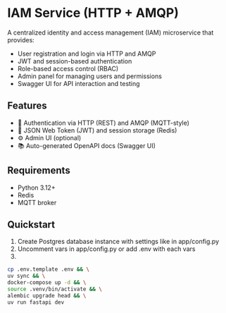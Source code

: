 # IAM Service (HTTP + AMQP)

A centralized identity and access management (IAM) microservice that provides:

- User registration and login via HTTP and AMQP
- JWT and session-based authentication
- Role-based access control (RBAC)
- Admin panel for managing users and permissions
- Swagger UI for API interaction and testing

## Features

- 🔐 Authentication via HTTP (REST) and AMQP (MQTT-style)
- 🧾 JSON Web Token (JWT) and session storage (Redis)
- ⚙️ Admin UI (optional)
- 📚 Auto-generated OpenAPI docs (Swagger UI)

## Requirements

- Python 3.12+
- Redis
- MQTT broker 

## Quickstart

1. Create Postgres database instance with settings like in app/config.py 
2. Uncomment vars in app/config.py or add .env with each vars
3. 
```bash
cp .env.template .env && \
uv sync && \
docker-compose up -d && \
source .venv/bin/activate && \
alembic upgrade head && \
uv run fastapi dev
```
